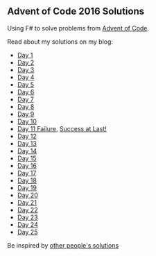 ## Advent of Code 2016 Solutions

Using F# to solve problems from [Advent of Code](http://adventofcode.com).

Read about my solutions on my blog:

 - [Day 1](http://markheath.net/post/aoc-2016-day1)
 - [Day 2](http://markheath.net/post/aoc-2016-day2)
 - [Day 3](http://markheath.net/post/aoc-2016-day3) 
 - [Day 4](http://markheath.net/post/aoc-2016-day4)
 - [Day 5](http://markheath.net/post/aoc-2016-day5)
 - [Day 6](http://markheath.net/post/aoc-2016-day6)
 - [Day 7](http://markheath.net/post/aoc-2016-day7)
 - [Day 8](http://markheath.net/post/aoc-2016-day8)
 - [Day 9](http://markheath.net/post/advent-of-code%E2%80%93decompression-length)
 - [Day 10](http://markheath.net/post/aoc-2016-day10)
 - [Day 11 Failure](http://markheath.net/post/aoc-2016-day11), [Success at Last!](http://markheath.net/post/aoc-2016-day11-take2)
 - [Day 12](http://markheath.net/post/aoc-2016-day12)
 - [Day 13](http://markheath.net/post/aoc-2016-day13)
 - [Day 14](http://markheath.net/post/aoc-2016-day14)
 - [Day 15](http://markheath.net/post/aoc-2016-day15)
 - [Day 16](http://markheath.net/post/aoc-2016-day16)
 - [Day 17](http://markheath.net/post/aoc-2016-day17)
 - [Day 18](http://markheath.net/post/aoc-2016-day18)
 - [Day 19](http://markheath.net/post/aoc-2016-day19)
 - [Day 20](http://markheath.net/post/aoc-2016-day20)
 - [Day 21](http://markheath.net/post/aoc-2016-day21)
 - [Day 22](http://markheath.net/post/aoc-2016-day22)
 - [Day 23](http://markheath.net/post/aoc-2016-day23)
 - [Day 24](http://markheath.net/post/aoc-2016-day24)
 - [Day 25](http://markheath.net/post/aoc-2016-day25)
 

Be inspired by [other people's solutions](https://www.reddit.com/r/adventofcode/)
